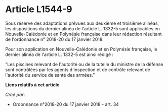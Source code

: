 # Article L1544-9

Sous réserve des adaptations prévues aux deuxième et troisième alinéas, les dispositions du dernier alinéa de l'article L.
1332-5 sont applicables en Nouvelle-Calédonie et en Polynésie française dans leur rédaction résultant de l'ordonnance n°
2018-20 du 17 janvier 2018.

Pour son application en Nouvelle-Calédonie et en Polynésie française, le dernier alinéa de l'article L. 1332-5 est ainsi
rédigé :

“Les piscines relevant de l'autorité ou de la tutelle du ministre de la défense sont contrôlées par les agents d'inspection
et de contrôle relevant de l'autorité du service de santé des armées.”

**Liens relatifs à cet article**

_Créé par_:

  - Ordonnance n°2018-20 du 17 janvier 2018 - art. 34
